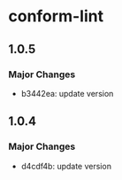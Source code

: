 # conform-lint

## 1.0.5

### Major Changes

- b3442ea: update version

## 1.0.4

### Major Changes

- d4cdf4b: update version
